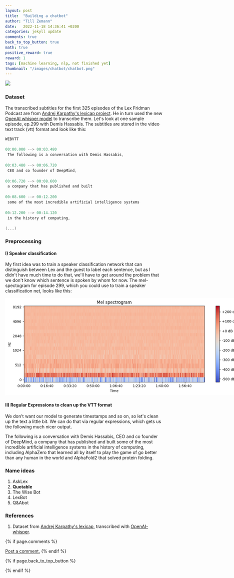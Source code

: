 ```yaml
---
layout: post
title:  "Building a chatbot"
author: "Till Zemann"
date:   2022-11-18 14:36:41 +0200
categories: jekyll update
comments: true
back_to_top_button: true
math: true
positive_reward: true
reward: 1
tags: [machine learning, nlp, not finished yet]
thumbnail: "/images/chatbot/chatbot.png"
---
```


<!-- for multiple tags use a list: [hello1, hello2] -->

<!--
### Contents
* TOC
{:toc}
-->

<!--
TODO:
- add image links to References
-->
<div class="img-block" style="width: 300px;">
    <img src="/images/chatbot/chatbot.png"/>
</div>


### Dataset

The transcribed subtitles for the first 325 episodes of the Lex Fridman Podcast are from [Andrej Karpathy's lexicap project][karpathy]. He in turn used the new [OpenAI whisper model][whisper] to transcribe them.
Let's look at one sample episode, ep.299 with Demis Hassabis.
The subtitles are stored in the video text track (vtt) format and look like this:

```c
WEBVTT

00:00.000 --> 00:03.480
 The following is a conversation with Demis Hassabis,

00:03.480 --> 00:06.720
 CEO and co founder of DeepMind,

00:06.720 --> 00:08.600
 a company that has published and built

00:08.600 --> 00:12.200
 some of the most incredible artificial intelligence systems

00:12.200 --> 00:14.120
 in the history of computing,

(...)
``` 

### Preprocessing

#### I) Speaker classification

My first idea was to train a speaker classification network that can distinguish between Lex and the guest to label each sentence, but as I didn't have much time to do that, we'll have to get around the problem that we don't know which sentence is spoken by whom for now.
The mel-spectogram for episode 299, which you could use to train a speaker classification net, looks like this:

<div class="img-block" style="width: 750px;">
    <img src="/images/chatbot/mel-spectogram.png"/>
</div>

#### II) Regular Expressions to clean up the VTT format

We don't want our model to generate timestamps and so on, so let's clean up the text a little bit.
We can do that via regular expressions, which gets us the following much nicer output.

<div class="output">
 The following is a conversation with Demis Hassabis,
 CEO and co founder of DeepMind,
 a company that has published and built
 some of the most incredible artificial intelligence systems
 in the history of computing,
 including AlphaZero that learned all by itself
 to play the game of go better than any human in the world
 and AlphaFold2 that solved protein folding.
</div>


### Name ideas

1. AskLex
2. __Quotable__
3. The Wise Bot
4. LexBot
5. Q&Abot


<!-- In-Text Citing -->
<!-- 
You can...
- use bullet points
1. use
2. ordered
3. lists

-- Math --
$\hat{s} = \frac{1}{n-1} \sum_{i=1}^{n} (x_i - \mu)^2$ 

-- Images --
<div class="img-block" style="width: 800px;">
    <img src="/images/lofi_art.png"/>
    <span><strong>Fig 1.1.</strong> Agent and Environment interactions</span>
</div>

-- Links --
[(k-fold) Cross-Validation](https://scikit-learn.org/stable/modules/cross_validation.html)

```c
for(int i=0; i<comm_sz; i++){
	print("%d\n", i);
}
```

<div class="output">
result: 42
</div>

{% highlight python %}
@jit
def f(x)
    print("hi")
# does cool stuff
{% endhighlight %}

-- Highlights --
AAABC `ASDF` __some bold text__

-- Colors --
The <strong style="color: #1E72E7">joint distribution</strong> of $X$ and $Y$ is written as $P(X, Y)$.
The <strong style="color: #ED412D">marginal distribution</strong> on the other hand can be written out as a table.
-->

### References

1. Dataset from [Andrej Karpathy's lexicap][karpathy], transcribed with [OpenAI-whisper][whisper].


<!-- Ressources -->
[RESSOURCE]: LINK
[whisper]: https://github.com/openai/whisper
[karpathy]: https://karpathy.ai/lexicap/index.html


<!-- Optional Comment Section-->
{% if page.comments %}
<p class="vspace"></p>
<a class="commentlink" role="button" href="/comments/">Post a comment.</a> <!-- role="button"  -->
{% endif %}

<!-- Optional Back to Top Button -->
{% if page.back_to_top_button %}
<script src="https://unpkg.com/vanilla-back-to-top@7.2.1/dist/vanilla-back-to-top.min.js"></script>
<script>addBackToTop({
  diameter: 40,
  backgroundColor: 'rgb(255, 255, 255, 0.7)', /* 30,144,255, 0.7 */
  textColor: '#4a4946'
})</script>
{% endif %}